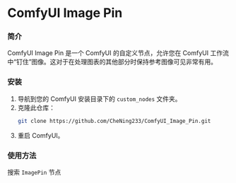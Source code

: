 # ComfyUI Image Pin

### 简介

ComfyUI Image Pin 是一个 ComfyUI 的自定义节点，允许您在 ComfyUI 工作流中“钉住”图像。这对于在处理图表的其他部分时保持参考图像可见非常有用。

### 安装

1. 导航到您的 ComfyUI 安装目录下的 `custom_nodes` 文件夹。
2. 克隆此仓库：
   ```bash
   git clone https://github.com/CheNing233/ComfyUI_Image_Pin.git
   ```
3. 重启 ComfyUI。

### 使用方法

搜索 `ImagePin` 节点